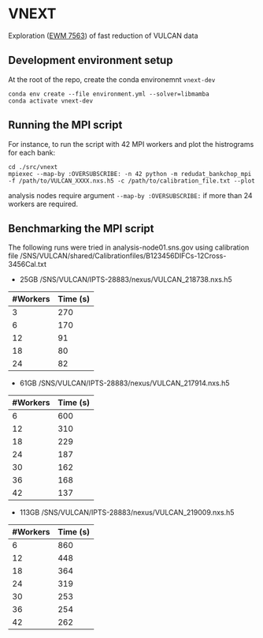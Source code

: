 VNEXT
=====

Exploration ([EWM 7563](chttps://ornlrse.clm.ibmcloud.com/ccm/web/projects/Neutron%20Data%20Project%20%28Change%20Management%29#action=com.ibm.team.workitem.viewWorkItem&id=7563)) of fast reduction of VULCAN data


Development environment setup
-----------------------------

At the root of the repo, create the conda environemnt `vnext-dev`

```
conda env create --file environment.yml --solver=libmamba
conda activate vnext-dev
```

Running the MPI script
----------------------

For instance, to run the script with 42 MPI workers and plot the histrograms for each bank:

```
cd ./src/vnext
mpiexec --map-by :OVERSUBSCRIBE: -n 42 python -m redudat_bankchop_mpi -f /path/to/VULCAN_XXXX.nxs.h5 -c /path/to/calibration_file.txt --plot
```

analysis nodes require argument `--map-by :OVERSUBSCRIBE:` if more than 24 workers are required.

Benchmarking the MPI script
---------------------------

The following runs were tried in analysis-node01.sns.gov using calibration file
/SNS/VULCAN/shared/Calibrationfiles/B123456DIFCs-12Cross-3456Cal.txt

- 25GB /SNS/VULCAN/IPTS-28883/nexus/VULCAN_218738.nxs.h5

| #Workers | Time (s) |
|----------|----------|
|  3       |  270     |
|  6       |  170     | 
| 12       |   91     |
| 18       |   80     |
| 24       |   82     |

- 61GB /SNS/VULCAN/IPTS-28883/nexus/VULCAN_217914.nxs.h5

| #Workers | Time (s) |
|----------|----------|
|  6       |  600     | 
| 12       |  310     |
| 18       |  229     |
| 24       |  187     |
| 30       |  162     |
| 36       |  168     |
| 42       |  137     |

- 113GB /SNS/VULCAN/IPTS-28883/nexus/VULCAN_219009.nxs.h5

| #Workers | Time (s) |
|----------|----------|
|  6       |  860     | 
| 12       |  448     |
| 18       |  364     |
| 24       |  319     |
| 30       |  253     |
| 36       |  254     |
| 42       |  262     |
